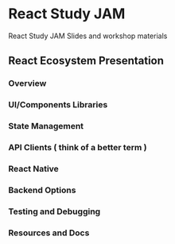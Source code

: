# React Study JAM
React Study JAM Slides and workshop materials

## React Ecosystem Presentation

### Overview

### UI/Components Libraries

### State Management

### API Clients ( think of a better term ) 

### React Native

### Backend Options

### Testing and Debugging

### Resources and Docs
